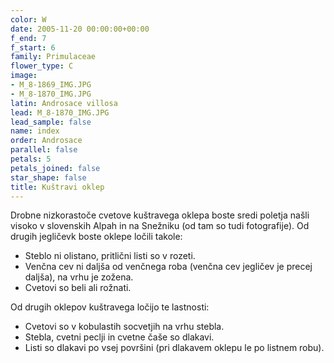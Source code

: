 ```yaml
---
color: W
date: 2005-11-20 00:00:00+00:00
f_end: 7
f_start: 6
family: Primulaceae
flower_type: C
image:
- M_8-1869_IMG.JPG
- M_8-1870_IMG.JPG
latin: Androsace villosa
lead: M_8-1870_IMG.JPG
lead_sample: false
name: index
order: Androsace
parallel: false
petals: 5
petals_joined: false
star_shape: false
title: Kuštravi oklep
---
```

Drobne nizkorastoče cvetove kuštravega oklepa boste sredi poletja našli visoko v slovenskih Alpah in na Snežniku (od tam so tudi fotografije). Od drugih jegličevk boste oklepe ločili takole:

-   Steblo ni olistano, pritlični listi so v rozeti.
-   Venčna cev ni daljša od venčnega roba (venčna cev jegličev je precej daljša), na vrhu je zožena.
-   Cvetovi so beli ali rožnati.

Od drugih oklepov kuštravega ločijo te lastnosti:

-   Cvetovi so v kobulastih socvetjih na vrhu stebla.
-   Stebla, cvetni peclji in cvetne čaše so dlakavi.
-   Listi so dlakavi po vsej površini (pri dlakavem oklepu le po listnem robu).
